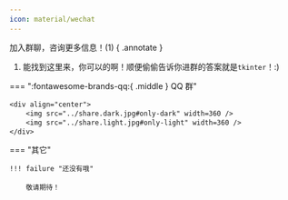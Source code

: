 ```yaml
---
icon: material/wechat
---
```


加入群聊，咨询更多信息！(1)
{ .annotate }

1. 能找到这里来，你可以的啊！顺便偷偷告诉你进群的答案就是`tkinter`！:)

=== ":fontawesome-brands-qq:{ .middle } QQ 群"

    <div align="center">
        <img src="../share.dark.jpg#only-dark" width=360 />
        <img src="../share.light.jpg#only-light" width=360 />
    </div>

=== "其它"

    !!! failure "还没有哦"

        敬请期待！
